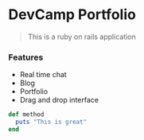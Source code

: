 # DevCamp Portfolio

> This is a ruby on rails application
 
### Features

- Real time chat
- Blog
- Portfolio
- Drag and drop interface

```ruby
def method 
  puts "This is great"
end
```

